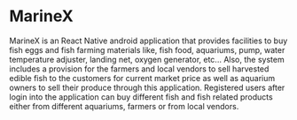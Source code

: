# MarineX
MarineX is an React Native android application that provides facilities to buy fish eggs and fish farming materials like, fish food, aquariums, pump, water temperature adjuster, landing net, oxygen generator, etc... Also, the system includes a provision for the farmers and local vendors to sell harvested edible fish to the customers for current market price as well as aquarium owners to sell their produce through this application. Registered users after login into the application can buy different fish and fish related products either from different aquariums, farmers or from local vendors.
